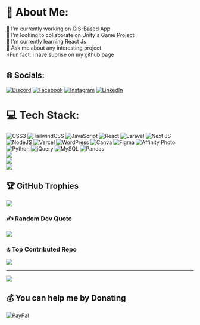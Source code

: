 # 💫 About Me:
🔭 I'm currently working on GIS-Based App<br>🤝 I'm looking to collaborate on Unity's Game Project<br>🌱 I'm currently learning React Js<br>💬 Ask me about any interesting project<br>⚡Fun fact: i have suprise on my github page


## 🌐 Socials:
[![Discord](https://img.shields.io/badge/Discord-%237289DA.svg?logo=discord&logoColor=white)](https://discord.gg/QuXVUa2Q) [![Facebook](https://img.shields.io/badge/Facebook-%231877F2.svg?logo=Facebook&logoColor=white)](https://facebook.com/leo.t.1293) [![Instagram](https://img.shields.io/badge/Instagram-%23E4405F.svg?logo=Instagram&logoColor=white)](https://instagram.com/leoprangs) [![LinkedIn](https://img.shields.io/badge/LinkedIn-%230077B5.svg?logo=linkedin&logoColor=white)](https://linkedin.com/in/leoptobing) 

# 💻 Tech Stack:
![CSS3](https://img.shields.io/badge/css3-%231572B6.svg?style=for-the-badge&logo=css3&logoColor=white) 
![TailwindCSS](https://img.shields.io/badge/tailwindcss-%2338B2AC.svg?style=for-the-badge&logo=tailwind-css&logoColor=white) 
![JavaScript](https://img.shields.io/badge/javascript-%23323330.svg?style=for-the-badge&logo=javascript&logoColor=%23F7DF1E) 
![React](https://img.shields.io/badge/react-%2320232a.svg?style=for-the-badge&logo=react&logoColor=%2361DAFB) 
![Laravel](https://img.shields.io/badge/laravel-%23FF2D20.svg?style=for-the-badge&logo=laravel&logoColor=white)
![Next JS](https://img.shields.io/badge/Next-black?style=for-the-badge&logo=next.js&logoColor=white) 
![NodeJS](https://img.shields.io/badge/node.js-6DA55F?style=for-the-badge&logo=node.js&logoColor=white) 
![Vercel](https://img.shields.io/badge/vercel-%23000000.svg?style=for-the-badge&logo=vercel&logoColor=white) 
![WordPress](https://img.shields.io/badge/WordPress-%23117AC9.svg?style=for-the-badge&logo=WordPress&logoColor=white) 
![Canva](https://img.shields.io/badge/Canva-%2300C4CC.svg?style=for-the-badge&logo=Canva&logoColor=white) 
![Figma](https://img.shields.io/badge/figma-%23F24E1E.svg?style=for-the-badge&logo=figma&logoColor=white) 
![Affinity Photo](https://img.shields.io/badge/affinityphoto-%237E4DD2.svg?style=for-the-badge&logo=affinity-photo&logoColor=white) 
![Python](https://img.shields.io/badge/python-3670A0?style=for-the-badge&logo=python&logoColor=ffdd54) 
![jQuery](https://img.shields.io/badge/jquery-%230769AD.svg?style=for-the-badge&logo=jquery&logoColor=white) 
![MySQL](https://img.shields.io/badge/mysql-4479A1.svg?style=for-the-badge&logo=mysql&logoColor=white) 
![Pandas](https://img.shields.io/badge/pandas-%23150458.svg?style=for-the-badge&logo=pandas&logoColor=white)<br/>
![](https://github-readme-stats.vercel.app/api?username=leo42night&theme=dark&hide_border=false&include_all_commits=false&count_private=false)<br/>
![](https://github-readme-streak-stats.herokuapp.com/?user=Leo42night&theme=dark&hide_border=false)<br/>
![](https://github-readme-stats.vercel.app/api/top-langs/?username=Leo42night&theme=dark&hide_border=false&include_all_commits=true&count_private=true&layout=compact)

## 🏆 GitHub Trophies
![](https://github-profile-trophy.vercel.app/?username=Leo42night&theme=radical&no-frame=false&no-bg=false&margin-w=4)

### ✍️ Random Dev Quote
![](https://quotes-github-readme.vercel.app/api?type=vetical&theme=tokyonight)

### 🔝 Top Contributed Repo
![](https://github-contributor-stats.vercel.app/api?username=Leo42night&limit=5&theme=dark&combine_all_yearly_contributions=true)

---
[![](https://visitcount.itsvg.in/api?id=Leo42night&icon=6&color=13)](https://visitcount.itsvg.in)

  ## 💰 You can help me by Donating
  [![PayPal](https://img.shields.io/badge/PayPal-00457C?style=for-the-badge&logo=paypal&logoColor=white)](https://paypal.me/leoprangs) 

  
<!-- Proudly created with GPRM ( https://gprm.itsvg.in ) -->
